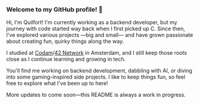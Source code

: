 

### Welcome to my GitHub profile! 👋

Hi, I'm Quilfort! I'm currently working as a backend developer, but my journey with code started way back when I first picked up C. Since then, I've explored various projects —big and small— and have grown passionate about creating fun, quirky things along the way. 

I studied at [Codam](https://www.codam.nl/en/)/[42 Network](https://www.42network.org/) in Amsterdam, and I still keep those roots close as I continue learning and growing in tech.

You'll find me working on backend development, dabbling with AI, or diving into some gaming-inspired side projects. I like to keep things fun, so feel free to explore what I've been up to here!

More updates to come soon—this README is always a work in progress.

<!--

**Quilfort/Quilfort** is a ✨ _special_ ✨ repository because its `README.md` (this file) appears on your GitHub profile.

Here are some ideas to get you started:

- 🔭 I’m currently working on ...
- 🌱 I’m currently learning ...
- 👯 I’m looking to collaborate on ...
- 🤔 I’m looking for help with ...
- 💬 Ask me about ...
- 📫 How to reach me: ...
- 😄 Pronouns: ...
- ⚡ Fun fact: ...
-->
